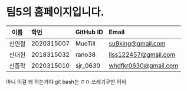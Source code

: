 

# 팀5의 홈페이지입니다.

| 이름 | 학번 | GitHub ID | Email |
|:---:|:---|:---|:---|
| 신민철 | 2020315007 | MueTill | su9king@gmail.com |
| 신대현 | 2018315032 | rano38 | llss122457@gmail.com |
| 신종락 | 2020315010 | sjr_0630 | whdfkr0630@gmail.com |

아니 이걸 왜 하는거야 git bash는 ㄹㅇ 쓰레기구만 허허
